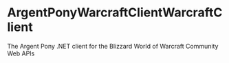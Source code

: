 # ArgentPonyWarcraftClientWarcraftClient
The Argent Pony .NET client for the Blizzard World of Warcraft Community Web APIs
